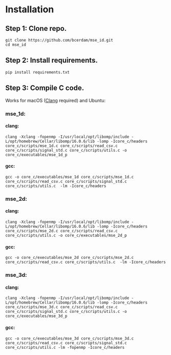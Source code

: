 # Installation

## Step 1: Clone repo.

```console
git clone https://github.com/bcerdam/mse_id.git
cd mse_id
```

## Step 2: Install requirements.

```console
pip install requirements.txt
```

## Step 3: Compile C code.

Works for macOS ([Clang](https://clang.llvm.org/get_started.html) required) and Ubuntu:

### mse_1d:

#### clang:
```console
clang -Xclang -fopenmp -I/usr/local/opt/libomp/include -L/opt/homebrew/Cellar/libomp/16.0.6/lib -lomp -Icore_c/headers core_c/scripts/mse_1d.c core_c/scripts/read_csv.c core_c/scripts/signal_std.c core_c/scripts/utils.c -o core_c/executables/mse_1d_p
```

#### gcc:
```console
gcc -o core_c/executables/mse_1d core_c/scripts/mse_1d.c core_c/scripts/read_csv.c core_c/scripts/signal_std.c core_c/scripts/utils.c  -lm -Icore_c/headers
```

### mse_2d:

#### clang:
```console
clang -Xclang -fopenmp -I/usr/local/opt/libomp/include -L/opt/homebrew/Cellar/libomp/16.0.6/lib -lomp -Icore_c/headers core_c/scripts/mse_2d.c core_c/scripts/read_csv.c core_c/scripts/utils.c -o core_c/executables/mse_2d_p
```

#### gcc:
```console
gcc -o core_c/executables/mse_2d core_c/scripts/mse_2d.c core_c/scripts/read_csv.c core_c/scripts/utils.c  -lm -Icore_c/headers
```

### mse_3d:

#### clang:
```console
clang -Xclang -fopenmp -I/usr/local/opt/libomp/include -L/opt/homebrew/Cellar/libomp/16.0.6/lib -lomp -Icore_c/headers core_c/scripts/mse_3d.c core_c/scripts/read_csv.c core_c/scripts/signal_std.c core_c/scripts/utils.c -o core_c/executables/mse_3d_p
```

#### gcc:
```console
gcc -o core_c/executables/mse_3d core_c/scripts/mse_3d.c core_c/scripts/read_csv.c core_c/scripts/signal_std.c core_c/scripts/utils.c -lm -fopenmp -Icore_c/headers
```